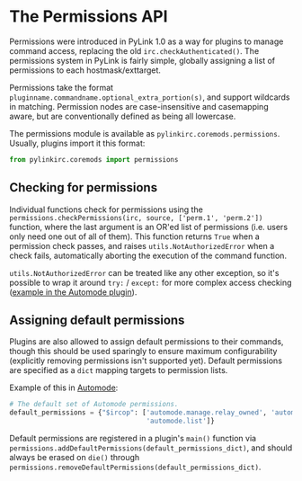 # The Permissions API

Permissions were introduced in PyLink 1.0 as a way for plugins to manage command access, replacing the old `irc.checkAuthenticated()`. The permissions system in PyLink is fairly simple, globally assigning a list of permissions to each hostmask/exttarget.

Permissions take the format `pluginname.commandname.optional_extra_portion(s)`, and support wildcards in matching. Permission nodes are case-insensitive and casemapping aware, but are conventionally defined as being all lowercase.

The permissions module is available as `pylinkirc.coremods.permissions`. Usually, plugins import it this format:

```python
from pylinkirc.coremods import permissions
```

## Checking for permissions

Individual functions check for permissions using the `permissions.checkPermissions(irc, source, ['perm.1', 'perm.2'])` function, where the last argument is an OR'ed list of permissions (i.e. users only need one out of all of them). This function returns `True` when a permission check passes, and raises `utils.NotAuthorizedError` when a check fails, automatically aborting the execution of the command function.

`utils.NotAuthorizedError` can be treated like any other exception, so it's possible to wrap it around `try:` / `except:` for more complex access checking ([example in the Automode plugin](https://github.com/GLolol/PyLink/blob/1.1.1/plugins/automode.py#L64-L68)).

## Assigning default permissions

Plugins are also allowed to assign default permissions to their commands, though this should be used sparingly to ensure maximum configurability (explicitly removing permissions isn't supported yet). Default permissions are specified as a `dict` mapping targets to permission lists.

Example of this in [Automode](https://github.com/GLolol/PyLink/blob/1.1-alpha1/plugins/automode.py#L38-L39):

```python
# The default set of Automode permissions.
default_permissions = {"$ircop": ['automode.manage.relay_owned', 'automode.sync.relay_owned',
                                  'automode.list']}
```

Default permissions are registered in a plugin's `main()` function via `permissions.addDefaultPermissions(default_permissions_dict)`, and should always be erased on `die()` through `permissions.removeDefaultPermissions(default_permissions_dict)`.

